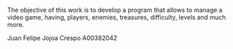 The objective of this work is to develop a program that allows to manage a video game, having, players, enemies, treasures, difficulty, levels and much more.

Juan Felipe Jojoa Crespo A00382042